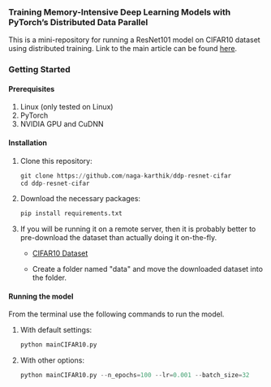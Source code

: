 ### Training Memory-Intensive Deep Learning Models with PyTorch’s Distributed Data Parallel

This is a mini-repository for running a ResNet101 model on CIFAR10 dataset using distributed training. Link to the 
main article can be found [here][1].

### Getting Started

#### Prerequisites

1. Linux (only tested on Linux)
2. PyTorch
3. NVIDIA GPU and CuDNN
    
#### Installation
1. Clone this repository:
    ```py
    git clone https://github.com/naga-karthik/ddp-resnet-cifar
    cd ddp-resnet-cifar
    ```
2. Download the necessary packages:
    ```py
    pip install requirements.txt
    ```
3. If you will be running it on a remote server, then it is probably better to pre-download the dataset than actually 
doing it on-the-fly.
    
    * [CIFAR10 Dataset][2]
    
    * Create a folder named "data" and move the downloaded dataset into the folder.  
    
#### Running the model
From the terminal use the following commands to run the model.
    
1. With default settings:
    ```py
    python mainCIFAR10.py
    ```
2. With other options:
    ```py
    python mainCIFAR10.py --n_epochs=100 --lr=0.001 --batch_size=32
    ```

[1]: https://naga-karthik.github.io/posts/2020/06/pytorch-ddp/
[2]: https://www.cs.toronto.edu/~kriz/cifar.html